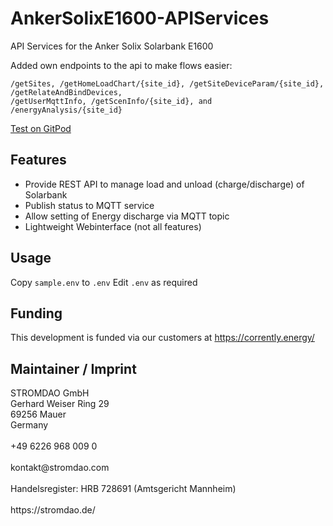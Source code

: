 # AnkerSolixE1600-APIServices
API Services for the Anker Solix Solarbank E1600 

Added own endpoints to the api to make flows easier:
```
/getSites, /getHomeLoadChart/{site_id}, /getSiteDeviceParam/{site_id}, /getRelateAndBindDevices,
/getUserMqttInfo, /getScenInfo/{site_id}, and /energyAnalysis/{site_id}
```

[Test on GitPod](https://gitpod.io/#https://github.com/dtrywets/AnkerSolixE1600-APIServices)

## Features
- Provide REST API to manage load and unload (charge/discharge) of Solarbank
- Publish status to MQTT service
- Allow setting of Energy discharge via MQTT topic
- Lightweight Webinterface (not all features)

## Usage
Copy `sample.env` to `.env`
Edit `.env` as required

## Funding
This development is funded via our customers at https://corrently.energy/ 

## Maintainer / Imprint

<addr>
STROMDAO GmbH  <br/>
Gerhard Weiser Ring 29  <br/>
69256 Mauer  <br/>
Germany  <br/>
  <br/>
+49 6226 968 009 0  <br/>
  <br/>
kontakt@stromdao.com  <br/>
  <br/>
Handelsregister: HRB 728691 (Amtsgericht Mannheim)<br/>
  <br/>
https://stromdao.de/<br/>
</addr>

